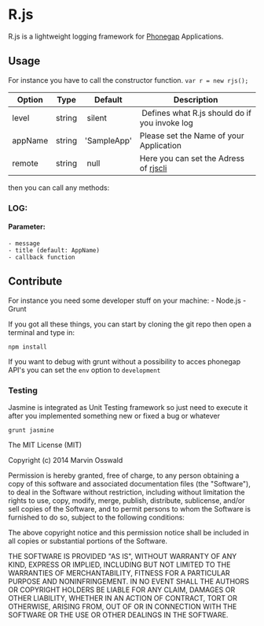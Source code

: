 # R.js 

R.js is a lightweight logging framework for [Phonegap](http://www.phonegap.com) Applications.

## Usage

For instance you have to call the constructor function.
	``
		var r = new rjs();
	``

Option | Type | Default | Description
------ | ---- | ------- | -----------
level | string | silent | Defines what R.js should do if you invoke log
appName | string | 'SampleApp' | Please set the Name of your Application
remote | string | null | Here you can set the Adress of [rjscli](http://www.github.com/Osile/rjscli)
then you can call any methods:

### LOG:
#### Parameter:
	- message
	- title (default: AppName)
	- callback function

## Contribute

For instance you need some developer stuff on your machine:
	- Node.js
	- Grunt

If you got all these things, you can start by cloning the git repo then open a terminal and type in:

	npm install

If you want to debug with grunt without a possibility to acces phonegap API's you can set the `env` option to `development`

### Testing

Jasmine is integrated as Unit Testing framework so just need to execute it after you implemented something new or fixed a bug or whatever

	grunt jasmine


The MIT License (MIT)

Copyright (c) 2014	Marvin Osswald

Permission is hereby granted, free of charge, to any person obtaining a copy
of this software and associated documentation files (the "Software"), to deal
in the Software without restriction, including without limitation the rights
to use, copy, modify, merge, publish, distribute, sublicense, and/or sell
copies of the Software, and to permit persons to whom the Software is
furnished to do so, subject to the following conditions:

The above copyright notice and this permission notice shall be included in all
copies or substantial portions of the Software.

THE SOFTWARE IS PROVIDED "AS IS", WITHOUT WARRANTY OF ANY KIND, EXPRESS OR
IMPLIED, INCLUDING BUT NOT LIMITED TO THE WARRANTIES OF MERCHANTABILITY,
FITNESS FOR A PARTICULAR PURPOSE AND NONINFRINGEMENT. IN NO EVENT SHALL THE
AUTHORS OR COPYRIGHT HOLDERS BE LIABLE FOR ANY CLAIM, DAMAGES OR OTHER
LIABILITY, WHETHER IN AN ACTION OF CONTRACT, TORT OR OTHERWISE, ARISING FROM,
OUT OF OR IN CONNECTION WITH THE SOFTWARE OR THE USE OR OTHER DEALINGS IN THE
SOFTWARE.